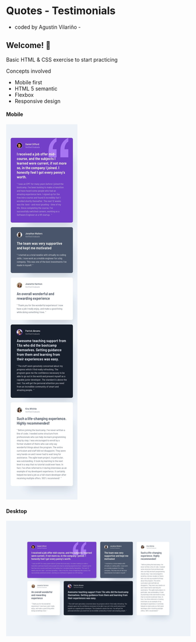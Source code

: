 
# Quotes - Testimonials 
- coded by Agustin Vilariño - 

## Welcome! 👋

Basic HTML & CSS exercise to start practicing

Concepts involved
- Mobile first
- HTML 5 semantic
- Flexbox
- Responsive design


#### Mobile

![Screenshot](https://raw.githubusercontent.com/avilarino/quotes-testimonials/master/assets/img/design/mobile-design.jpg)

#### Desktop

![Screenshot](https://raw.githubusercontent.com/avilarino/quotes-testimonials/master/assets/img/design/desktop-design.jpg)